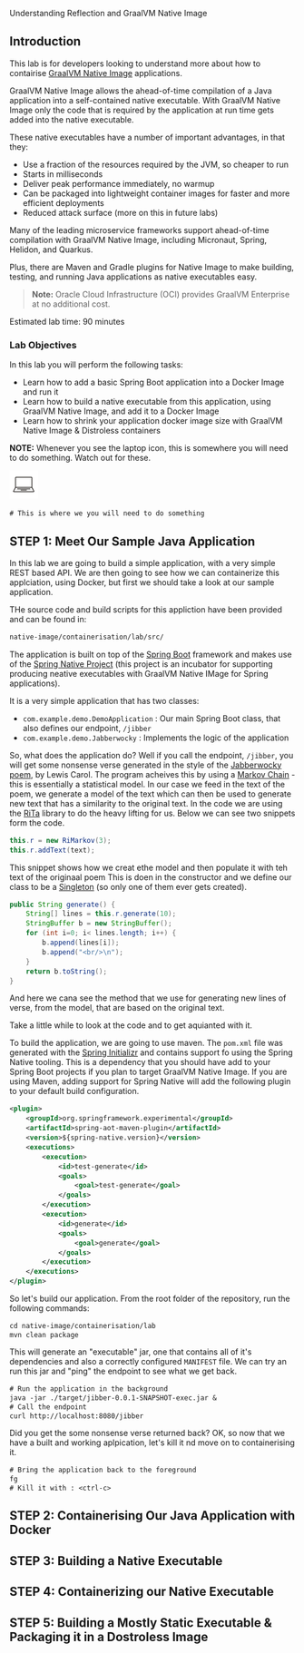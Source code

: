 Understanding Reflection and GraalVM Native Image

## Introduction

This lab is for developers looking to understand more about how to contairise 
[GraalVM Native Image](https://docs.oracle.com/en/graalvm/enterprise/21/docs/reference-manual/native-image/) applications.

GraalVM Native Image allows the ahead-of-time compilation of a Java application into a self-contained native executable.
With GraalVM Native Image only the code that is required by the application at run time gets added into the native executable.

These native executables have a number of important advantages, in that they:

- Use a fraction of the resources required by the JVM, so cheaper to run
- Starts in milliseconds
- Deliver peak performance immediately, no warmup
- Can be packaged into lightweight container images for faster and more efficient deployments
- Reduced attack surface (more on this in future labs)

Many of the leading microservice frameworks support ahead-of-time compilation with GraalVM Native Image, including
Micronaut, Spring, Helidon, and Quarkus.

Plus, there are Maven and Gradle plugins for Native Image to make building,
testing, and running Java applications as native executables easy.

> **Note:** Oracle Cloud Infrastructure (OCI) provides GraalVM Enterprise at no additional cost.

Estimated lab time: 90 minutes

### Lab Objectives

In this lab you will perform the following tasks:

- Learn how to add a basic Spring Boot application into a Docker Image and run it
- Learn how to build a native executable from this application, using GraalVM Native Image, and add it to a Docker Image
- Learn how to shrink your application docker image size with GraalVM Native Image & Distroless containers 

**NOTE:** Whenever you see the laptop icon, this is somewhere you will need to do something. Watch out for these.

![](images/RMIL_Technology_Laptop_Bark_RGB_50.png#input)
```shell
# This is where we you will need to do something
```

## **STEP 1**: Meet Our Sample Java Application

In this lab we are going to build a simple application, with a very simple REST based API. We are then going to see how
we can containerize this applciation, using Docker, but first we should take a  look at our sample application.

THe source code and build scripts for this appliction have been provided and can be found in:

```txt
native-image/containerisation/lab/src/
```

The application is built on top of the [Spring Boot](https://spring.io/projects/spring-boot) framework and makes use
of the [Spring Native Project](https://docs.spring.io/spring-native/docs/current/reference/htmlsingle/) (this project is an incubator
for supporting producing neative executables with GraalVM Native IMage for Spring applications).

It is a very simple application that has two classes:

* `com.example.demo.DemoApplication` : Our main Spring Boot class, that also defines our endpoint, `/jibber`
* `com.example.demo.Jabberwocky` : Implements the logic of the application

So, what does the application do? Well if you call the endpoint, `/jibber`, you will get some nonsense verse generated
in the style of the [Jabberwocky poem](https://en.wikipedia.org/wiki/Jabberwocky), by Lewis Carol. The program acheives this
by using a [Markov Chain](https://en.wikipedia.org/wiki/Markov_chain) - this is essentially a statistical model. In our
case we feed in the text of the poem, we generate a model of the text which can then be used to generate new text that
has a similarity to the original text. In the code we are using the [RiTa](https://rednoise.org/rita/) library to do the
heavy lifting for us. Below we can see two snippets form the code.

```java
this.r = new RiMarkov(3);
this.r.addText(text);
```
This snippet shows how we creat ethe model and then populate it with teh text of the originaal poem This is doen in the constructor
and we define our class to be a [Singleton](https://docs.spring.io/spring-framework/docs/3.0.0.M3/reference/html/ch04s04.html#beans-factory-scopes-singleton)
(so only one of them ever gets created).

```java
public String generate() {
    String[] lines = this.r.generate(10);
    StringBuffer b = new StringBuffer();
    for (int i=0; i< lines.length; i++) {
        b.append(lines[i]);
        b.append("<br/>\n");
    }
    return b.toString();
}
```

And here we cana see the method that we use for generating new lines of verse, from the model, that are based on the
original text.

Take a little while to look at the code and to get aquianted with it.

To build the application, we are going to use maven. The `pom.xml` file was generated with the [Spring Initializr](https://start.spring.io)
and contains support fo using the Spring Native tooling. This is a dependency that you should have add to your Spring Boot projects
if you plan to target GraalVM Native Image. If you are using Maven, adding support for Spring Native will add the following
plugin to your default build configuration.

```xml
<plugin>
    <groupId>org.springframework.experimental</groupId>
    <artifactId>spring-aot-maven-plugin</artifactId>
    <version>${spring-native.version}</version>
    <executions>
        <execution>
            <id>test-generate</id>
            <goals>
                <goal>test-generate</goal>
            </goals>
        </execution>
        <execution>
            <id>generate</id>
            <goals>
                <goal>generate</goal>
            </goals>
        </execution>
    </executions>
</plugin>
```

So let's build our application. From the root folder of the repository, run the following commands:

```shell
cd native-image/containerisation/lab
mvn clean package
```

This will generate an "executable" jar, one that contains all of it's dependencies and also a correctly configured `MANIFEST`
file. We can try an run this jar and "ping" the endpoint to see what we get back.

```shell
# Run the application in the background
java -jar ./target/jibber-0.0.1-SNAPSHOT-exec.jar &
# Call the endpoint
curl http://localhost:8080/jibber
```

Did you get the some nonsense verse returned back? OK, so now that we have a built and working aplpication, let's kill
it nd move on to containerising it.

```shell
# Bring the application back to the foreground
fg
# Kill it with : <ctrl-c>
```

## **STEP 2**: Containerising Our Java Application with Docker



## **STEP 3**: Building a Native Executable

## **STEP 4**: Containerizing our Native Executable

## **STEP 5**: Building a Mostly Static Executable & Packaging it in a Dostroless Image
